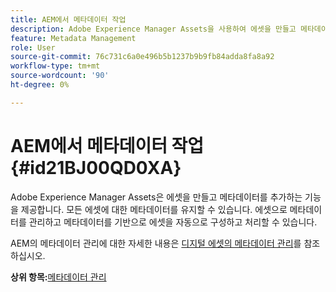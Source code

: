 ```yaml
---
title: AEM에서 메타데이터 작업
description: Adobe Experience Manager Assets을 사용하여 에셋을 만들고 메타데이터를 추가하는 방법을 알아봅니다. AEM Guides에서 메타데이터를 관리합니다.
feature: Metadata Management
role: User
source-git-commit: 76c731c6a0e496b5b1237b9b9fb84adda8fa8a92
workflow-type: tm+mt
source-wordcount: '90'
ht-degree: 0%

---
```


# AEM에서 메타데이터 작업 {#id21BJ00QD0XA}

Adobe Experience Manager Assets은 에셋을 만들고 메타데이터를 추가하는 기능을 제공합니다. 모든 에셋에 대한 메타데이터를 유지할 수 있습니다. 에셋으로 메타데이터를 관리하고 메타데이터를 기반으로 에셋을 자동으로 구성하고 처리할 수 있습니다.

AEM의 메타데이터 관리에 대한 자세한 내용은 [디지털 에셋의 메타데이터 관리](https://experienceleague.adobe.com/docs/experience-manager-65/assets/using/metadata.html?lang=en)를 참조하십시오.

**상위 항목:**[&#x200B;메타데이터 관리](manage-metadata.md)
